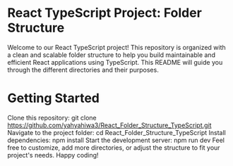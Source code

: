 # React TypeScript Project: Folder Structure
Welcome to our React TypeScript project! This repository is organized with a clean and scalable folder structure to help you build maintainable and efficient React applications using TypeScript. This README will guide you through the different directories and their purposes.

# Getting Started
Clone this repository: git clone https://github.com/yahyahiwa3/React_Folder_Structure_TypeScript.git
Navigate to the project folder: cd React_Folder_Structure_TypeScript
Install dependencies: npm install
Start the development server: npm run dev
Feel free to customize, add more directories, or adjust the structure to fit your project's needs. Happy coding!
